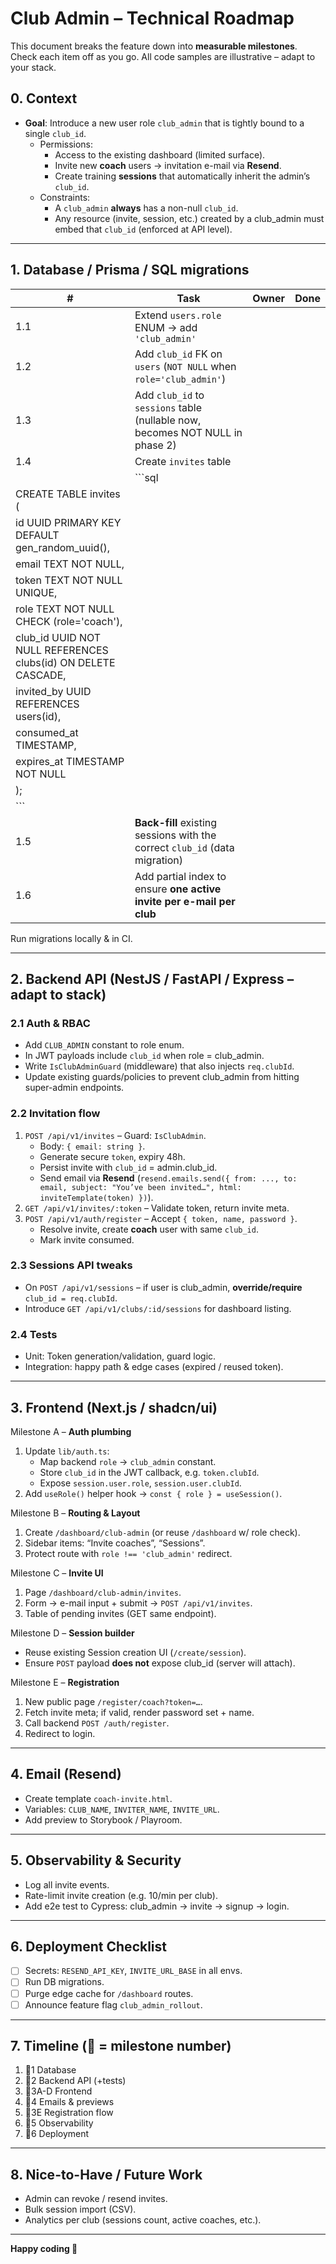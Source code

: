 # Club Admin – Technical Roadmap

This document breaks the feature down into **measurable milestones**. Check each item off as you go. All code samples are illustrative – adapt to your stack.

## 0. Context
* **Goal**: Introduce a new user role `club_admin` that is tightly bound to a single `club_id`.
  * Permissions: 
    * Access to the existing dashboard (limited surface).
    * Invite new **coach** users → invitation e-mail via **Resend**.
    * Create training **sessions** that automatically inherit the admin’s `club_id`.
  * Constraints:
    * A `club_admin` **always** has a non-null `club_id`.
    * Any resource (invite, session, etc.) created by a club_admin must embed that `club_id` (enforced at API level).

---

## 1. Database / Prisma / SQL migrations

| # | Task | Owner | Done |
|---|------|-------|------|
| 1.1 | Extend `users.role` ENUM → add `'club_admin'` |  |  |
| 1.2 | Add `club_id` FK on `users` (`NOT NULL` when `role='club_admin'`) |  |  |
| 1.3 | Add `club_id` to `sessions` table (nullable now, becomes NOT NULL in phase 2) |  |  |
| 1.4 | Create `invites` table  |
| | ```sql
| CREATE TABLE invites (
|   id UUID PRIMARY KEY DEFAULT gen_random_uuid(),
|   email TEXT NOT NULL,
|   token TEXT NOT NULL UNIQUE,
|   role TEXT NOT NULL CHECK (role='coach'),
|   club_id UUID NOT NULL REFERENCES clubs(id) ON DELETE CASCADE,
|   invited_by UUID REFERENCES users(id),
|   consumed_at TIMESTAMP,
|   expires_at TIMESTAMP NOT NULL
| );
| ``` |  |  |
| 1.5 | **Back-fill** existing sessions with the correct `club_id` (data migration) |  |  |
| 1.6 | Add partial index to ensure **one active invite per e-mail per club** |  |  |

Run migrations locally & in CI.

---

## 2. Backend API (NestJS / FastAPI / Express – adapt to stack)

### 2.1 Auth & RBAC
* Add `CLUB_ADMIN` constant to role enum.
* In JWT payloads include `club_id` when role = club_admin.
* Write `IsClubAdminGuard` (middleware) that also injects `req.clubId`.
* Update existing guards/policies to prevent club_admin from hitting super-admin endpoints.

### 2.2 Invitation flow
1. `POST /api/v1/invites` – Guard: `IsClubAdmin`.
   * Body: `{ email: string }`.
   * Generate secure `token`, expiry 48h.
   * Persist invite with `club_id` = admin.club_id.
   * Send email via **Resend** (`resend.emails.send({
       from: ..., to: email,
       subject: "You’ve been invited…",
       html: inviteTemplate(token) })`).
2. `GET /api/v1/invites/:token` – Validate token, return invite meta.
3. `POST /api/v1/auth/register` – Accept `{ token, name, password }`.
   * Resolve invite, create **coach** user with same `club_id`.
   * Mark invite consumed.

### 2.3 Sessions API tweaks
* On `POST /api/v1/sessions` – if user is club_admin, **override/require** `club_id = req.clubId`.
* Introduce `GET /api/v1/clubs/:id/sessions` for dashboard listing.

### 2.4 Tests
* Unit: Token generation/validation, guard logic.
* Integration: happy path & edge cases (expired / reused token).

---

## 3. Frontend (Next.js / shadcn/ui)

Milestone A – **Auth plumbing**
1. Update `lib/auth.ts`:
   * Map backend `role` → `club_admin` constant.
   * Store `club_id` in the JWT callback, e.g. `token.clubId`.
   * Expose `session.user.role`, `session.user.clubId`.
2. Add `useRole()` helper hook → `const { role } = useSession()`.

Milestone B – **Routing & Layout**
1. Create `/dashboard/club-admin` (or reuse `/dashboard` w/ role check).
2. Sidebar items: “Invite coaches”, “Sessions”.
3. Protect route with `role !== 'club_admin'` redirect.

Milestone C – **Invite UI**
1. Page `/dashboard/club-admin/invites`.
2. Form → e-mail input + submit → `POST /api/v1/invites`.
3. Table of pending invites (GET same endpoint).

Milestone D – **Session builder**
* Reuse existing Session creation UI (`/create/session`).
* Ensure `POST` payload **does not** expose club_id (server will attach).

Milestone E – **Registration**
1. New public page `/register/coach?token=…`.
2. Fetch invite meta; if valid, render password set + name.
3. Call backend `POST /auth/register`.
4. Redirect to login.

---

## 4. Email (Resend)
* Create template `coach-invite.html`.
* Variables: `CLUB_NAME`, `INVITER_NAME`, `INVITE_URL`.
* Add preview to Storybook / Playroom.

---

## 5. Observability & Security
* Log all invite events.
* Rate-limit invite creation (e.g. 10/min per club).
* Add e2e test to Cypress: club_admin → invite → signup → login.

---

## 6. Deployment Checklist
- [ ] Secrets: `RESEND_API_KEY`, `INVITE_URL_BASE` in all envs.
- [ ] Run DB migrations.
- [ ] Purge edge cache for `/dashboard` routes.
- [ ] Announce feature flag `club_admin_rollout`.

---

## 7. Timeline (🔢 = milestone number)
1. 🔢1 Database
2. 🔢2 Backend API (+tests)
3. 🔢3A-D Frontend
4. 🔢4 Emails & previews
5. 🔢3E Registration flow
6. 🔢5 Observability
7. 🔢6 Deployment

---

## 8. Nice-to-Have / Future Work
* Admin can revoke / resend invites.
* Bulk session import (CSV).
* Analytics per club (sessions count, active coaches, etc.).

---

**Happy coding 🏑**
